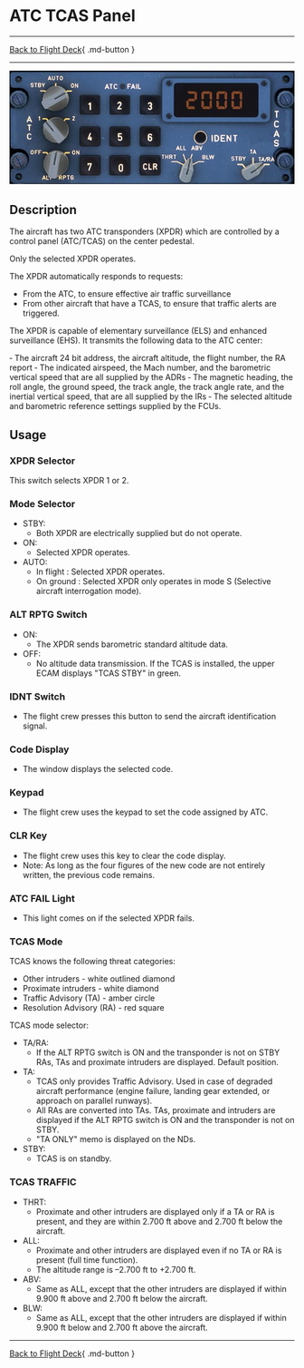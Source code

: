 # ATC TCAS Panel

---

[Back to Flight Deck](../index.md){ .md-button }

---

![ATC-TCAS Panel](../../../assets/a32nx-briefing/pedestal/ATC-TCAS.jpg "ATC-TCAS Panel")

## Description

The aircraft has two ATC transponders (XPDR) which are controlled by a control panel (ATC/TCAS) on the center pedestal.

Only the selected XPDR operates.

The XPDR automatically responds to requests:

- From the ATC, to ensure effective air traffic surveillance
- From other aircraft that have a TCAS, to ensure that traffic alerts are triggered.

The XPDR is capable of elementary surveillance (ELS) and enhanced surveillance (EHS). It transmits the following data to the ATC center:

‐ The aircraft 24 bit address, the aircraft altitude, the flight number, the RA report
‐ The indicated airspeed, the Mach number, and the barometric vertical speed that are all supplied by the ADRs
‐ The magnetic heading, the roll angle, the ground speed, the track angle, the track angle rate, and the inertial vertical speed, that are all supplied by the IRs
‐ The selected altitude and barometric reference settings supplied by the FCUs.

## Usage

### XPDR Selector

This switch selects XPDR 1 or 2.

###  Mode Selector

- STBY:
    - Both XPDR are electrically supplied but do not operate.
- ON:
    - Selected XPDR operates.
- AUTO:
    - In flight : Selected XPDR operates.
    - On ground : Selected XPDR only operates in mode S (Selective aircraft interrogation mode).

### ALT RPTG Switch

- ON:
    - The XPDR sends barometric standard altitude data.
- OFF:
    - No altitude data transmission. If the TCAS is installed, the upper ECAM displays "TCAS STBY" in green.

### IDNT Switch

- The flight crew presses this button to send the aircraft identification signal.

### Code Display

- The window displays the selected code.

### Keypad

- The flight crew uses the keypad to set the code assigned by ATC.

### CLR Key

- The flight crew uses this key to clear the code display.
- Note: As long as the four figures of the new code are not entirely written, the previous code remains.

### ATC FAIL Light

- This light comes on if the selected XPDR fails.

### TCAS Mode

TCAS knows the following threat categories:

- Other intruders - white outlined diamond
- Proximate intruders - white diamond
- Traffic Advisory (TA) - amber circle
- Resolution Advisory (RA) - red square

TCAS mode selector:

- TA/RA:
    - If the ALT RPTG switch is ON and the transponder is not on STBY RAs, TAs and proximate intruders are displayed. Default position.
- TA:
    - TCAS only provides Traffic Advisory. Used in case of degraded aircraft performance (engine failure, landing gear extended, or approach on parallel runways).
    - All RAs are converted into TAs. TAs, proximate and intruders are displayed if the ALT RPTG switch is ON and the transponder is not on STBY.
    - "TA ONLY" memo is displayed on the NDs.
- STBY:
    - TCAS is on standby.

### TCAS TRAFFIC

- THRT:
    - Proximate and other intruders are displayed only if a TA or RA is present, and they are within 2.700 ft above and 2.700 ft below the aircraft.
- ALL:
    - Proximate and other intruders are displayed even if no TA or RA is present (full time function).
    - The altitude range is –2.700 ft to +2.700 ft.
- ABV:
    - Same as ALL, except that the other intruders are displayed if within 9.900 ft above and 2.700 ft below the aircraft.
- BLW:
    - Same as ALL, except that the other intruders are displayed if within 9.900 ft below and 2.700 ft above the aircraft.

---

[Back to Flight Deck](../index.md){ .md-button }
